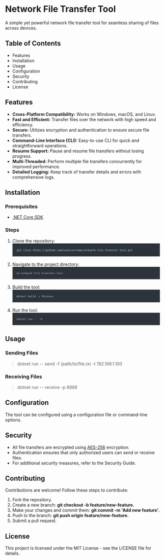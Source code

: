  # Network File Transfer Tool

A simple yet powerful network file transfer tool for seamless sharing of files across devices.

## Table of Contents
+ Features
+ Installation
+ Usage
+ Configuration
+ Security
+ Contributing
+ License 

## Features
- **Cross-Platform Compatibility:** Works on Windows, macOS, and Linux.
- **Fast and Efficient:** Transfer files over the network with high speed and efficiency.
- **Secure:** Utilizes encryption and authentication to ensure secure file transfers.
- **Command-Line Interface (CLI):** Easy-to-use CLI for quick and straightforward operations.
- **Resume Support:** Pause and resume file transfers without losing progress.
- **Multi-Threaded:** Perform multiple file transfers concurrently for improved performance.
- **Detailed Logging:** Keep track of transfer details and errors with comprehensive logs.
  
## Installation
### Prerequisites
+ [.NET Core SDK](https://dotnet.microsoft.com/download)

### Steps
1. Clone the repository:
![first:](src/gitDownload.png)

2. Navigate to the project directory:
![second:](src/gitClone.png)

3. Build the tool:
![third:](src/gitAttribute.png)

3. Run the tool:
![fourth:](src/gitBuild.png)

## Usage
### Sending Files
> dotnet run -- send -f /path/to/file.txt -t 192.168.1.100

### Receiving Files
> dotnet run -- receive -p 8888

## Configuration
The tool can be configured using a configuration file or command-line options. 

## Security
+ All file transfers are encrypted using [AES-256](https://nvlpubs.nist.gov/nistpubs/fips/nist.fips.197.pdf) encryption.
+ Authentication ensures that only authorized users can send or receive files.
+ For additional security measures, refer to the Security Guide.

## Contributing
Contributions are welcome! Follow these steps to contribute:

1. Fork the repository.
2. Create a new branch: **git checkout -b feature/new-feature.**
3. Make your changes and commit them: **git commit -m 'Add new feature'.**
4. Push to the branch: **git push origin feature/new-feature.**
5. Submit a pull request.
 
## License
This project is licensed under the MIT License - see the LICENSE file for details.
